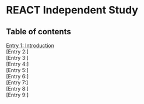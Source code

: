 # REACT Independent Study
## Table of contents
[Entry 1: Introduction](introduction.md)<br>
[Entry 2:]<br>
[Entry 3:]<br>
[Entry 4:]<br>
[Entry 5:]<br>
[Entry 6:]<br>
[Entry 7:]<br>
[Entry 8:]<br>
[Entry 9:]<br>